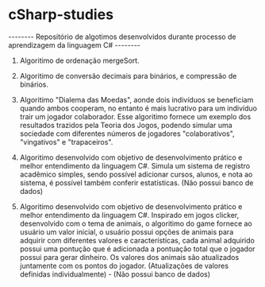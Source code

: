 # cSharp-studies

-------- Repositório de algotimos desenvolvidos durante processo de aprendizagem da linguagem C# --------

1. Algoritimo de ordenação mergeSort.

2. Algoritimo de conversão decimais para binários, e compressão de binários.

3. Algoritimo "Dialema das Moedas", aonde dois indivíduos se beneficiam quando ambos cooperam, no entanto é mais lucrativo para um indivíduo trair um jogador colaborador. Esse algoritimo fornece um exemplo dos resultados trazidos pela Teoria dos Jogos, podendo simular uma sociedade com diferentes números de jogadores "colaborativos", "vingativos" e "trapaceiros".

4. Algoritimo desenvolvido com objetivo de desenvolvimento prático e melhor entendimento da linguagem C#. Simula um sistema de registro acadêmico simples, sendo possível adicionar cursos, alunos, e nota ao sistema, é possível também conferir estatísticas. (Não possui banco de dados)

5. Algoritimo desenvolvido com objetivo de desenvolvimento prático e melhor entendimento da linguagem C#. Inspirado em jogos clicker, desenvolvido com o tema de animais, o algoritimo do game fornece ao usuário um valor inicial, o usuário possui opções de animais para adquirir com diferentes valores e características, cada animal adquirido possui uma pontução que é adicionada a pontuação total que o jogador possui para gerar dinheiro. Os valores dos animais são atualizados juntamente com os pontos do jogador. (Atualizações de valores definidas individualmente) - (Não possui banco de dados)
